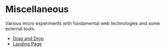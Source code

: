 # Miscellaneous

Various micro experiments with fundamental web technologies and some external tools.

- [Drag and Drop](./drag-n-drop/)
- [Landing Page](./landing-page/)
